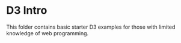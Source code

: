 # D3 Intro

This folder contains basic starter D3 examples for those with limited knowledge of web programming.